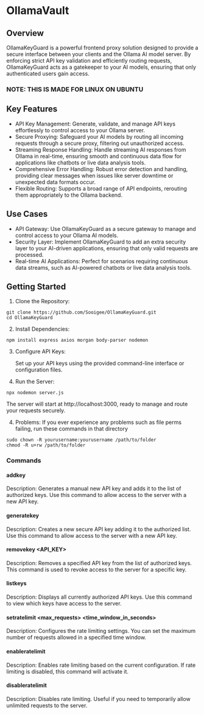 # OllamaVault

## Overview

OllamaKeyGuard is a powerful frontend proxy solution designed to provide a secure interface between your clients and the Ollama AI model server. By enforcing strict API key validation and efficiently routing requests, OllamaKeyGuard acts as a gatekeeper to your AI models, ensuring that only authenticated users gain access. 

### NOTE: THIS IS MADE FOR LINUX ON UBUNTU

## Key Features

- API Key Management: Generate, validate, and manage API keys effortlessly to control access to your Ollama server.
- Secure Proxying: Safeguard your AI models by routing all incoming requests through a secure proxy, filtering out unauthorized access.
- Streaming Response Handling: Handle streaming AI responses from Ollama in real-time, ensuring smooth and continuous data flow for applications like chatbots or live data analysis tools.
- Comprehensive Error Handling: Robust error detection and handling, providing clear messages when issues like server downtime or unexpected data formats occur.
- Flexible Routing: Supports a broad range of API endpoints, rerouting them appropriately to the Ollama backend.

## Use Cases

- API Gateway: Use OllamaKeyGuard as a secure gateway to manage and control access to your Ollama AI models.
- Security Layer: Implement OllamaKeyGuard to add an extra security layer to your AI-driven applications, ensuring that only valid requests are processed.
- Real-time AI Applications: Perfect for scenarios requiring continuous data streams, such as AI-powered chatbots or live data analysis tools.

## Getting Started

1. Clone the Repository:
```
git clone https://github.com/Sooigee/OllamaKeyGuard.git
cd OllamaKeyGuard
```
2. Install Dependencies:
```
npm install express axios morgan body-parser nodemon
```
3. Configure API Keys:

   Set up your API keys using the provided command-line interface or configuration files.

4. Run the Server:
```
npx nodemon server.js
```
   The server will start at http://localhost:3000, ready to manage and route your requests securely.

4. Problems:
If you ever experience any problems such as file perms failing, run these commands in that directory

```
sudo chown -R yourusername:yourusername /path/to/folder
chmod -R u+rw /path/to/folder
```

### Commands


#### addkey
 Description: Generates a manual new API key and adds it to the list of authorized keys.
 Use this command to allow access to the server with a new API key.

#### generatekey
Description: Creates a new secure API key adding it to the authorized list.
Use this command to allow access to the server with a new API key.

#### removekey <API_KEY>
Description: Removes a specified API key from the list of authorized keys.
This command is used to revoke access to the server for a specific key.

#### listkeys
Description: Displays all currently authorized API keys.
Use this command to view which keys have access to the server.

#### setratelimit <max_requests> <time_window_in_seconds>
Description: Configures the rate limiting settings.
You can set the maximum number of requests allowed in a specified time window.

#### enableratelimit
Description: Enables rate limiting based on the current configuration.
If rate limiting is disabled, this command will activate it.

#### disableratelimit
Description: Disables rate limiting.
Useful if you need to temporarily allow unlimited requests to the server.
